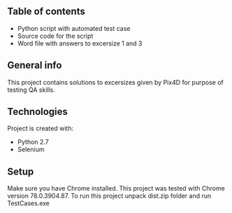 ## Table of contents
* Python script with automated test case
* Source code for the script
* Word file with answers to excersize 1 and 3

## General info
This project contains solutions to excersizes given by Pix4D for purpose of testing QA skills.
	
## Technologies
Project is created with:
* Python 2.7
* Selenium
	
## Setup
Make sure you have Chrome installed. This project was tested with Chrome version 78.0.3904.87.
To run this project unpack dist.zip folder and run TestCases.exe